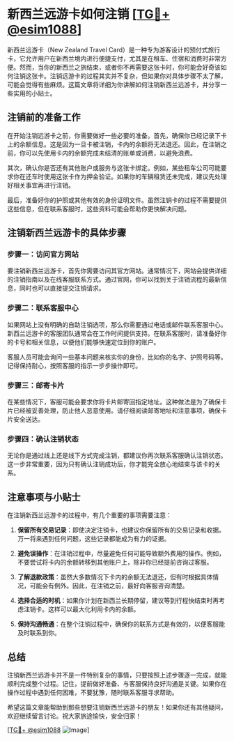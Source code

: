 # 新西兰远游卡如何注销 [[TG💪+ @esim1088](https://t.me/s/esim1088)]

新西兰远游卡（New Zealand Travel Card）是一种专为游客设计的预付式旅行卡，它允许用户在新西兰境内进行便捷支付，尤其是在租车、住宿和消费时非常方便。然而，当你的新西兰之旅结束，或者你不再需要这张卡时，你可能会好奇该如何注销这张卡。注销远游卡的过程其实并不复杂，但如果你对具体步骤不太了解，可能会觉得有些麻烦。这篇文章将详细为你讲解如何注销新西兰远游卡，并分享一些实用的小贴士。

## 注销前的准备工作

在开始注销远游卡之前，你需要做好一些必要的准备。首先，确保你已经记录下卡上的余额信息。这是因为一旦卡被注销，卡内的余额将无法退还。因此，在注销之前，你可以先使用卡内的余额完成未结清的账单或消费，以避免浪费。

其次，确认你是否还有其他账户或服务与这张卡绑定。例如，某些租车公司可能要求你在还车时使用这张卡作为押金验证。如果你的车辆租赁还未完成，建议先处理好相关事宜再进行注销。

最后，准备好你的护照或其他有效的身份证明文件。虽然注销卡的过程不需要提供这些信息，但在联系客服时，这些资料可能会帮助你更快解决问题。

## 注销新西兰远游卡的具体步骤

### 步骤一：访问官方网站

要注销新西兰远游卡，首先你需要访问其官方网站。通常情况下，网站会提供详细的注销指南以及在线客服联系方式。通过官网，你可以找到关于注销流程的最新信息，同时也可以直接提交注销请求。

### 步骤二：联系客服中心

如果网站上没有明确的自助注销选项，那么你需要通过电话或邮件联系客服中心。新西兰远游卡的客服团队通常会在工作时间提供支持。在联系客服时，请准备好你的卡号和相关信息，以便他们能够快速定位到你的账户。

客服人员可能会询问一些基本问题来核实你的身份，比如你的名字、护照号码等。记得保持耐心，按照客服的指示一步步操作即可。

### 步骤三：邮寄卡片

在某些情况下，客服可能会要求你将卡片邮寄回指定地址。这种做法是为了确保卡片已经被妥善处理，防止他人恶意使用。请仔细阅读邮寄地址和注意事项，确保卡片安全送达。

### 步骤四：确认注销状态

无论你是通过线上还是线下方式完成注销，都建议你再次联系客服确认注销状态。这一步非常重要，因为只有确认注销成功后，你才能完全放心地结束与该卡的关系。

## 注意事项与小贴士

在注销新西兰远游卡的过程中，有几个重要的事项需要注意：

1. **保留所有交易记录**：即使决定注销卡，也建议你保留所有的交易记录和收据。万一将来遇到任何问题，这些记录都能成为有力的证据。
   
2. **避免误操作**：在注销过程中，尽量避免任何可能导致额外费用的操作。例如，不要尝试将卡内的余额转移到其他账户上，除非你已经提前咨询过客服。

3. **了解退款政策**：虽然大多数情况下卡内的余额无法退还，但有时根据具体情况，可能会有例外。因此，在注销之前，最好向客服咨询清楚。

4. **选择合适的时机**：如果你计划在新西兰长期停留，建议等到行程快结束时再考虑注销卡。这样可以最大化利用卡内的余额。

5. **保持沟通畅通**：在整个注销过程中，确保你的联系方式是有效的，以便客服能及时联系到你。

## 总结

注销新西兰远游卡并不是一件特别复杂的事情，只要按照上述步骤逐一完成，就能顺利完成整个过程。记住，提前做好准备、与客服保持良好沟通是关键。如果你在操作过程中遇到任何困难，不要犹豫，随时联系客服寻求帮助。

希望这篇文章能帮助到那些想要注销新西兰远游卡的朋友！如果你还有其他疑问，欢迎继续留言讨论。祝大家旅途愉快，安全归家！

[[TG💪+ @esim1088](https://t.me/s/esim1088) ![Image](https://i.postimg.cc/4NQfJmqS/Snipaste-2025-05-13-00-14-12.png)]
